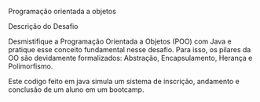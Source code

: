 Programação orientada a objetos

Descrição do Desafio

Desmistifique a Programação Orientada a Objetos (POO) com Java e pratique esse conceito fundamental nesse desafio. Para isso, os pilares da OO são devidamente formalizados: Abstração, Encapsulamento, Herança e Polimorfismo.

Este codigo feito em java simula um sistema de inscrição, andamento e conclusão de um aluno em um bootcamp.
